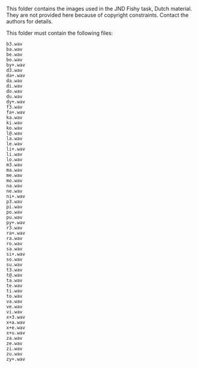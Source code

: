 This folder contains the images used in the JND Fishy task, Dutch material. They are not provided here because of copyright constraints. Contact the authors for details.

This folder must contain the following files:

```
b3.wav
ba.wav
be.wav
bo.wav
by+.wav
d3.wav
da+.wav
da.wav
di.wav
do.wav
du.wav
dy+.wav
f3.wav
fa+.wav
ka.wav
ki.wav
ko.wav
l@.wav
la.wav
le.wav
li+.wav
li.wav
lo.wav
m3.wav
ma.wav
me.wav
mo.wav
na.wav
ne.wav
ni+.wav
p3.wav
pi.wav
po.wav
pu.wav
py+.wav
r3.wav
ra+.wav
ra.wav
ro.wav
sa.wav
si+.wav
so.wav
su.wav
t3.wav
t@.wav
ta.wav
te.wav
ti.wav
to.wav
va.wav
ve.wav
vi.wav
x+3.wav
x+a.wav
x+e.wav
x+u.wav
za.wav
ze.wav
zi.wav
zu.wav
zy+.wav
```